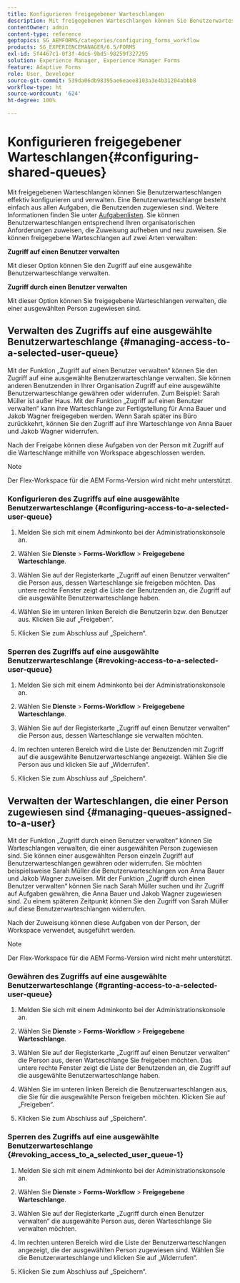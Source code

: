 ```yaml
---
title: Konfigurieren freigegebener Warteschlangen
description: Mit freigegebenen Warteschlangen können Sie Benutzerwarteschlangen effektiv konfigurieren und verwalten. Erfahren Sie, wie Sie freigegebene Warteschlangen konfigurieren.
contentOwner: admin
content-type: reference
geptopics: SG_AEMFORMS/categories/configuring_forms_workflow
products: SG_EXPERIENCEMANAGER/6.5/FORMS
exl-id: 5f4467c1-0f3f-4dc6-9bd5-98259f327295
solution: Experience Manager, Experience Manager Forms
feature: Adaptive Forms
role: User, Developer
source-git-commit: 539da06db98395ae6eaee8103a3e4b31204abbb8
workflow-type: ht
source-wordcount: '624'
ht-degree: 100%

---
```


# Konfigurieren freigegebener Warteschlangen{#configuring-shared-queues}

Mit freigegebenen Warteschlangen können Sie Benutzerwarteschlangen effektiv konfigurieren und verwalten. Eine Benutzerwarteschlange besteht einfach aus allen Aufgaben, die Benutzenden zugewiesen sind. Weitere Informationen finden Sie unter [Aufgabenlisten](https://help.adobe.com/de_DE/livecycle/11.0/WorkspaceHelp/WS92d06802c76abadb-2b6ab502126beb6ba2f-7ffc.2.html). Sie können Benutzerwarteschlangen entsprechend Ihren organisatorischen Anforderungen zuweisen, die Zuweisung aufheben und neu zuweisen. Sie können freigegebene Warteschlangen auf zwei Arten verwalten:

**Zugriff auf einen Benutzer verwalten**

Mit dieser Option können Sie den Zugriff auf eine ausgewählte Benutzerwarteschlange verwalten.

**Zugriff durch einen Benutzer verwalten**

Mit dieser Option können Sie freigegebene Warteschlangen verwalten, die einer ausgewählten Person zugewiesen sind.

## Verwalten des Zugriffs auf eine ausgewählte Benutzerwarteschlange {#managing-access-to-a-selected-user-queue}

Mit der Funktion „Zugriff auf einen Benutzer verwalten“ können Sie den Zugriff auf eine ausgewählte Benutzerwarteschlange verwalten. Sie können anderen Benutzenden in Ihrer Organisation Zugriff auf eine ausgewählte Benutzerwarteschlange gewähren oder widerrufen. Zum Beispiel: Sarah Müller ist außer Haus. Mit der Funktion „Zugriff auf einen Benutzer verwalten“ kann ihre Warteschlange zur Fertigstellung für Anna Bauer und Jakob Wagner freigegeben werden. Wenn Sarah später ins Büro zurückkehrt, können Sie den Zugriff auf ihre Warteschlange von Anna Bauer und Jakob Wagner widerrufen.

Nach der Freigabe können diese Aufgaben von der Person mit Zugriff auf die Warteschlange mithilfe von Workspace abgeschlossen werden.

>[!NOTE]
>
>Der Flex-Workspace für die AEM Forms-Version wird nicht mehr unterstützt.

### Konfigurieren des Zugriffs auf eine ausgewählte Benutzerwarteschlange {#configuring-access-to-a-selected-user-queue}

1. Melden Sie sich mit einem Adminkonto bei der Administrationskonsole an.
1. Wählen Sie **Dienste** > **Forms-Workflow** > **Freigegebene Warteschlange**.

1. Wählen Sie auf der Registerkarte „Zugriff auf einen Benutzer verwalten“ die Person aus, dessen Warteschlange sie freigeben möchten. Das untere rechte Fenster zeigt die Liste der Benutzenden an, die Zugriff auf die ausgewählte Benutzerwarteschlange haben.
1. Wählen Sie im unteren linken Bereich die Benutzerin bzw. den Benutzer aus. Klicken Sie auf „Freigeben“.
1. Klicken Sie zum Abschluss auf „Speichern“.

### Sperren des Zugriffs auf eine ausgewählte Benutzerwarteschlange {#revoking-access-to-a-selected-user-queue}

1. Melden Sie sich mit einem Adminkonto bei der Administrationskonsole an.
1. Wählen Sie **Dienste** > **Forms-Workflow** > **Freigegebene Warteschlange**.

1. Wählen Sie auf der Registerkarte „Zugriff auf einen Benutzer verwalten“ die Person aus, dessen Warteschlange sie verwalten möchten.
1. Im rechten unteren Bereich wird die Liste der Benutzenden mit Zugriff auf die ausgewählte Benutzerwarteschlange angezeigt. Wählen Sie die Person aus und klicken Sie auf „Widerrufen“.
1. Klicken Sie zum Abschluss auf „Speichern“.

## Verwalten der Warteschlangen, die einer Person zugewiesen sind {#managing-queues-assigned-to-a-user}

Mit der Funktion „Zugriff durch einen Benutzer verwalten“ können Sie Warteschlangen verwalten, die einer ausgewählten Person zugewiesen sind. Sie können einer ausgewählten Person einzeln Zugriff auf Benutzerwarteschlangen gewähren oder widerrufen. Sie möchten beispielsweise Sarah Müller die Benutzerwarteschlangen von Anna Bauer und Jakob Wagner zuweisen. Mit der Funktion „Zugriff durch einen Benutzer verwalten“ können Sie nach Sarah Müller suchen und ihr Zugriff auf Aufgaben gewähren, die Anna Bauer und Jakob Wagner zugewiesen sind. Zu einem späteren Zeitpunkt können Sie den Zugriff von Sarah Müller auf diese Benutzerwarteschlangen widerrufen.

Nach der Zuweisung können diese Aufgaben von der Person, der Workspace verwendet, ausgeführt werden.

>[!NOTE]
>
>Der Flex-Workspace für die AEM Forms-Version wird nicht mehr unterstützt.

### Gewähren des Zugriffs auf eine ausgewählte Benutzerwarteschlange {#granting-access-to-a-selected-user-queue}

1. Melden Sie sich mit einem Adminkonto bei der Administrationskonsole an.
1. Wählen Sie **Dienste** > **Forms-Workflow** > **Freigegebene Warteschlange**.

1. Wählen Sie auf der Registerkarte „Zugriff auf einen Benutzer verwalten“ die Person aus, deren Warteschlange Sie freigeben möchten. Das untere rechte Fenster zeigt die Liste der Benutzenden an, die Zugriff auf die ausgewählte Benutzerwarteschlange haben.
1. Wählen Sie im unteren linken Bereich die Benutzerwarteschlangen aus, die Sie für die ausgewählte Person freigeben möchten. Klicken Sie auf „Freigeben“.
1. Klicken Sie zum Abschluss auf „Speichern“.

### Sperren des Zugriffs auf eine ausgewählte Benutzerwarteschlange {#revoking_access_to_a_selected_user_queue-1}

1. Melden Sie sich mit einem Adminkonto bei der Administrationskonsole an.
1. Wählen Sie **Dienste** > **Forms-Workflow** > **Freigegebene Warteschlange**.

1. Wählen Sie auf der Registerkarte „Zugriff durch einen Benutzer verwalten“ die ausgewählte Person aus, deren Warteschlange Sie verwalten möchten.
1. Im rechten unteren Bereich wird die Liste der Benutzerwarteschlangen angezeigt, die der ausgewählten Person zugewiesen sind. Wählen Sie die Benutzerwarteschlange und klicken Sie auf „Widerrufen“.
1. Klicken Sie zum Abschluss auf „Speichern“.
